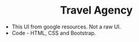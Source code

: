 <h1 align="center">Travel Agency</h1>
<ul>
    <li>This UI from google resources. Not a raw UI.</li>
    <li>Code - HTML, CSS and Bootstrap.</li>
</ul>